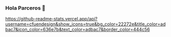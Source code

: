 ### Hola Parceros 👋

https://github-readme-stats.vercel.app/api?username=cfuendesign&show_icons=true&bg_color=22272e&title_color=adbac7&icon_color=636e7b&text_color=adbac7&border_color=444c56
